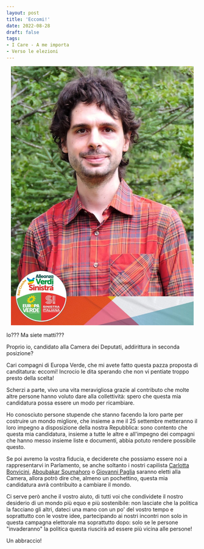 ```yaml
---
layout: post
title: 'Eccomi!'
date: 2022-08-28
draft: false
tags: 
- I Care - A me importa
- Verso le elezioni
---
```


<div class="figura" style="text-align: center">
    <img src="/assets/foto_elezioni.jpg" alt= "Io in versione candidato" style="width: 480px;" />
</div>

Io??? Ma siete matti???

Proprio io, candidato alla Camera dei Deputati, addirittura in seconda posizione?

Cari compagni di Europa Verde, che mi avete fatto questa pazza proposta di canditatura: eccomi! Incrocio le dita sperando che non vi pentiate troppo presto della scelta!

Scherzi a parte, vivo una vita meravigliosa grazie al contributo che molte altre persone hanno voluto dare alla collettività: spero che questa mia candidatura possa essere un modo per ricambiare.

Ho conosciuto persone stupende che stanno facendo la loro parte per costruire un mondo migliore, che insieme a me il 25 settembre metteranno il loro impegno a disposizione della nostra Repubblica: sono contento che questa mia candidatura, insieme a tutte le altre e all'impegno dei compagni che hanno messo insieme liste e documenti, abbia potuto rendere possibile questo.

Se poi avremo la vostra fiducia, e deciderete che possiamo essere noi a rappresentarvi in Parlamento, se anche soltanto i nostri capilista [Carlotta Bonvicini](https://www.facebook.com/carlotta.bonvicini), [Aboubakar Soumahoro](https://www.facebook.com/AboubakarS) o [Giovanni Paglia](https://www.facebook.com/deputatopaglia) saranno eletti alla Camera, allora potrò dire che, almeno un pochettino, questa mia candidatura avrà contribuito a cambiare il mondo.

Ci serve però anche il vostro aiuto, di tutti voi che condividete il nostro desiderio di un mondo più equo e più sostenibile: non lasciate che la politica la facciano gli altri, dateci una mano con un po' del vostro tempo e soprattutto con le vostre idee, partecipando ai nostri incontri non solo in questa campagna elettorale ma soprattutto dopo: solo se le persone "invaderanno" la politica questa riuscirà ad essere più vicina alle persone!

Un abbraccio!